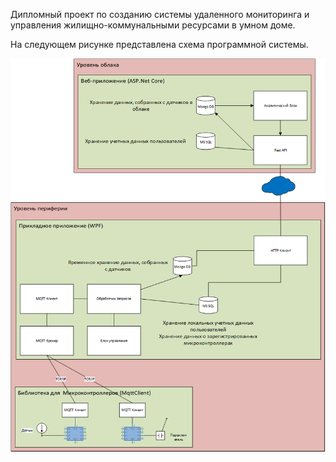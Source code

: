 Дипломный проект по созданию системы удаленного мониторинга и управления жилищно-коммунальными ресурсами в умном доме.

На следующем рисунке представлена схема программной системы.

![Иллюстрация к проекту](https://github.com/Diport96/Diplom/blob/master/readmeres/scheme.png)

